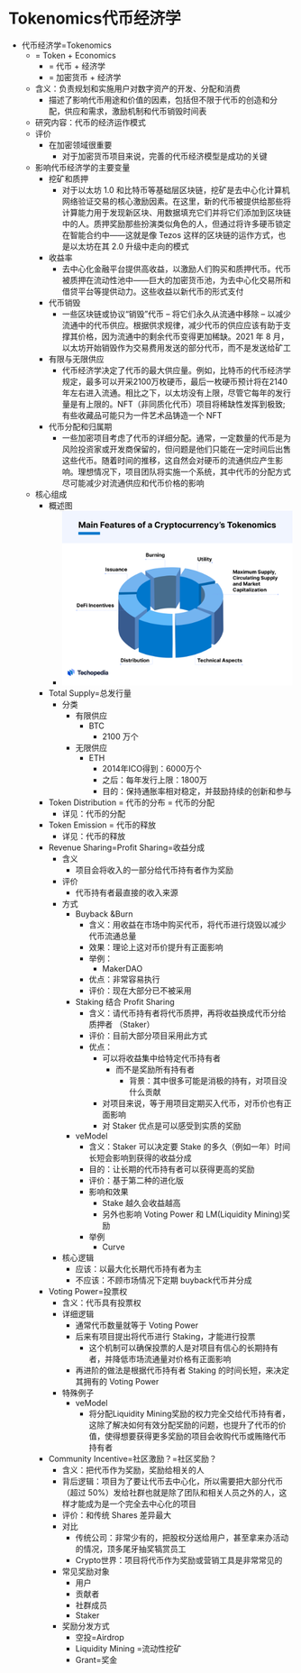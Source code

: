 # Tokenomics代币经济学

* 代币经济学=Tokenomics 
  * = Token + Economics 
    * = 代币 + 经济学 
    * = 加密货币 + 经济学 
  * 含义：负责规划和实施用户对数字资产的开发、分配和消费 
    * 描述了影响代币用途和价值的因素，包括但不限于代币的创造和分配，供应和需求，激励机制和代币销毁时间表 
  * 研究内容：代币的经济运作模式 
  * 评价 
    * 在加密领域很重要 
      * 对于加密货币项目来说，完善的代币经济模型是成功的关键 
  * 影响代币经济学的主要变量 
    * 挖矿和质押 
      * 对于以太坊 1.0 和比特币等基础层区块链，挖矿是去中心化计算机网络验证交易的核心激励因素。在这里，新的代币被提供给那些将计算能力用于发现新区块、用数据填充它们并将它们添加到区块链中的人。质押奖励那些扮演类似角色的人，但通过将许多硬币锁定在智能合约中——这就是像 Tezos 这样的区块链的运作方式，也是以太坊在其 2.0 升级中走向的模式 
    * 收益率 
      * 去中心化金融平台提供高收益，以激励人们购买和质押代币。代币被质押在流动性池中——巨大的加密货币池，为去中心化交易所和借贷平台等提供动力。这些收益以新代币的形式支付 
    * 代币销毁 
      * 一些区块链或协议“销毁”代币 – 将它们永久从流通中移除 – 以减少流通中的代币供应。根据供求规律，减少代币的供应应该有助于支撑其价格，因为流通中的剩余代币变得更加稀缺。2021 年 8 月，以太坊开始销毁作为交易费用发送的部分代币，而不是发送给矿工 
    * 有限与无限供应 
      * 代币经济学决定了代币的最大供应量。例如，比特币的代币经济学规定，最多可以开采2100万枚硬币，最后一枚硬币预计将在2140年左右进入流通。相比之下，以太坊没有上限，尽管它每年的发行量是有上限的。NFT（非同质化代币）项目将稀缺性发挥到极致;有些收藏品可能只为一件艺术品铸造一个 NFT 
    * 代币分配和归属期 
      * 一些加密项目考虑了代币的详细分配。通常，一定数量的代币是为风险投资家或开发商保留的，但问题是他们只能在一定时间后出售这些代币。随着时间的推移，这自然会对硬币的流通供应产生影响。理想情况下，项目团队将实施一个系统，其中代币的分配方式尽可能减少对流通供应和代币价格的影响 
  * 核心组成 
    * 概述图 
      * ![tokenomics_main_features](../../../assets/img/tokenomics_main_features.png)
    * Total Supply=总发行量 
      * 分类 
        * 有限供应 
          * BTC 
            * 2100 万个 
        * 无限供应 
          * ETH 
            * 2014年ICO得到：6000万个 
            * 之后：每年发行上限：1800万 
            * 目的：保持通胀率相对稳定，并鼓励持续的创新和参与 
    * Token Distribution = 代币的分布 = 代币的分配 
      * 详见：代币的分配
    * Token Emission = 代币的释放 
      * 详见：代币的释放
    * Revenue Sharing=Profit Sharing=收益分成 
      * 含义 
        * 项目会将收入的一部分给代币持有者作为奖励 
      * 评价 
        * 代币持有者最直接的收入来源 
      * 方式 
        * Buyback &Burn 
          * 含义：用收益在市场中购买代币，将代币进行烧毁以减少代币流通总量 
          * 效果：理论上这对币价提升有正面影响 
          * 举例： 
            * MakerDAO 
          * 优点：非常容易执行 
          * 评价：现在大部分已不被采用 
        * Staking 结合 Profit Sharing 
          * 含义：请代币持有者将代币质押，再将收益换成代币分给质押者 （Staker） 
          * 评价：目前大部分项目采用此方式 
          * 优点： 
            * 可以将收益集中给特定代币持有者 
              * 而不是奖励所有持有者 
                * 背景：其中很多可能是消极的持有，对项目没什么贡献 
            * 对项目来说，等于用项目定期买入代币，对币价也有正面影响 
            * 对 Staker 优点是可以感受到实质的奖励 
        * veModel 
          * 含义：Staker 可以决定要 Stake 的多久（例如一年）时间长短会影响到获得的收益分成 
          * 目的：让长期的代币持有者可以获得更高的奖励 
          * 评价：基于第二种的进化版 
          * 影响和效果 
            * Stake 越久会收益越高 
            * 另外也影响 Voting Power 和 LM(Liquidity Mining)奖励 
          * 举例 
            * Curve 
      * 核心逻辑 
        * 应该：以最大化长期代币持有者为主 
        * 不应该：不顾市场情况下定期 buyback代币并分成 
    * Voting Power=投票权 
      * 含义：代币具有投票权 
      * 详细逻辑 
        * 通常代币数量就等于 Voting Power 
        * 后来有项目提出将代币进行 Staking，才能进行投票 
          * 这个机制可以确保投票的人是对项目有信心的长期持有者，并降低市场流通量对价格有正面影响 
        * 再进阶的做法是根据代币持有者 Staking 的时间长短，来决定其拥有的 Voting Power 
      * 特殊例子 
        * veModel 
          * 将分配Liquidity Mining奖励的权力完全交给代币持有者，这除了解决如何有效分配奖励的问题，也提升了代币的价值，使得想要获得更多奖励的项目会收购代币或贿赂代币持有者 
    * Community Incentive=社区激励？=社区奖励？ 
      * 含义：把代币作为奖励，奖励给相关的人 
      * 背后逻辑：项目为了要让代币去中心化，所以需要把大部分代币（超过 50%）发给社群也就是除了团队和相关人员之外的人，这样才能成为是一个完全去中心化的项目 
      * 评价：和传统 Shares 差异最大 
      * 对比 
        * 传统公司：非常少有的，把股权分送给用户，甚至拿来办活动的情况，顶多尾牙抽奖犒赏员工 
        * Crypto世界：项目将代币作为奖励或营销工具是非常常见的 
      * 常见奖励对象 
        * 用户 
        * 贡献者 
        * 社群成员 
        * Staker 
      * 奖励分发方式 
        * 空投=Airdrop 
        * Liquidity Mining =流动性挖矿 
        * Grant=奖金 
